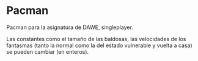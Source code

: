 # Pacman

Pacman para la asignatura de DAWE, singleplayer.

Las constantes como el tamaño de las baldosas, las velocidades de los fantasmas 
(tanto la normal como la del estado vulnerable y vuelta a casa) se pueden cambiar (en enteros).
